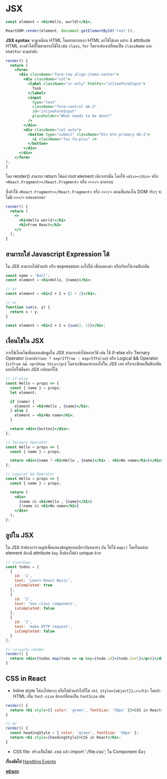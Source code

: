 # JSX

```jsx
const element = <h1>Hello, world!</h1>;

ReactDOM.render(element, document.getElementById('root'));
```

**JSX syntax** จะดูเหมือน HTML โดยสามารถเอา HTML มาใช้ได้เลย แต่จะ มี attribute HTML บางตัวได้ที่ไม่สามารถใช้ได้ เช่น `class`, `for` โดยจะต้องเปลี่ยนเป็น `className` และ `htmlFor` ตามลำดับ

```jsx
render() {
  return (
    <form>
      <div className="form-row align-items-center">
        <div className="col">
          <label className="sr-only" htmlFor="inlineFormInput">
            Task
          </label>
          <input
            type="text"
            className="form-control mb-2"
            id="inlineFormInput"
            placeholder="What needs to be done?"
          />
        </div>
        <div className="col-auto">
          <button type="submit" className="btn btn-primary mb-2">
            <i className="fas fa-plus" />
          </button>
        </div>
      </div>
    </form>
);
}
```

โดย render() สามารถ return ได้แค่ root element เดียวเท่านั้น โดยใช้ `<div></div>` หรือ `<React.Fragment></React.Fragment>` หรือ `<></>` มาครอบ

ซึ่งถ้าใช้ `<React.Fragment></React.Fragment>` หรือ `<></>` ตอนที่แสดงใน DOM จริงๆ จะไม่มี `<></>` แสดงออกมา

```jsx
render() {
  return (
    <>
      <h1>Hello world!</h1>
      <h2>From React</h2>
    </>
  );
}
```

## สามารถใส่ Javascript Expression ได้

ใน JSX สามารถใส่ตัวแปร หรือ expression ลงไปได้ เพื่อแสดงค่า หรือเรียกใช้งานฟังก์ชัน

```jsx
const name = 'Ball';
const element = <h1>Hello, {name}</h1>;

// or
const element = <h1>2 + 2 = {2 + 2}</h1>;

// or
function sum(x, y) {
  return x + y;
}

const element = <h1>2 + 2 = {sum(2, 2)}</h1>;
```

## เงื่อนไขใน JSX

การใช้เงื่อนไขเพื่อแสดงข้อมูลใน JSX สามารถทำได้หลายวิธี เช่น ใช้้ if-else หรือ Ternary Operator (`condition ? exprIfTrue : exprIfFalse`) หรือ Logical && Operator (`isTrue && <p>Show this</p>`) โดยจะเขียนแทรกลงไปใน JSX เลย หรือจะเขียนเป็นฟังก์ชันแยกไปให้คืนค่า JSX กลับมาก็ได้

```jsx
// if-else
const Hello = props => {
  const { name } = props;
  let element;

  if (name) {
    element = <h1>Hello , {name}</h1>;
  } else {
    element = <h1>No name</h1>;
  }

  return <div>{button}</div>;
};

// Ternary Operator
const Hello = props => {
  const { name } = props;

  return <div>{name ? <h1>Hello , {name}</h1> : <h1>No name</h1>}</div>;
};

// Logical && Operator
const Hello = props => {
  const { name } = props;

  return (
    <div>
      {name && <h1>Hello , {name}</h1>}
      {!name && <h1>No name</h1>}
    </div>
  );
};
```

## ลูปใน JSX

ใน JSX ถ้าต้องการวนลูปเพื่อแสดงข้อมูลแบบเดียวกันหลายๆ อัน ให้ใช้ `map()` โดยในแต่ละ element ต้องมี attribute `key` ซึ่งต้องใส่ค่า unique ด้วย

```jsx
// ตัวอย่างข้อมูล
const todos = [
  {
    id: '1',
    text: 'Learn React Basic',
    isCompleted: true
  },
  {
    id: '2',
    text: 'Use class component',
    isCompleted: false
  },
  {
    id: '3',
    text: 'make HTTP request',
    isCompleted: false
  }
];

// การวนลูปใน render
render() {
  return <div>{todos.map(todo => <p key={todo.id}>{todo.text}</p>)}</div>;
}
```

## CSS in React

- Inline style ใส่ลงไปตรงๆ หรือใส่ตัวแปรไปก็ได้ `<h1 style={object}}…></h1>` โดยถ้า HTML เป็น `font-size` ต้องเปลี่ยนเป็น `fontSize` เช่น

```jsx
render() {
  return <h1 style={{ color: 'green', fontSize: '50px' }}>CSS in React</h1>;
}

// or
render() {
  const headingStyle = { color: 'green', fontSize: '50px' };
  return <h1 style={headingStyle}>CSS in React</h1>;
}
```

- CSS file: สร้างเป็นไฟล์ .css แล้ว import './file.css'; ใน Component นั้นๆ

**เรื่องถัดไป** [Handling Events](https://github.com/somprasongd/todo-react-app/tree/2-events)

**[หน้าแรก](https://github.com/somprasongd/todo-react-app)**
